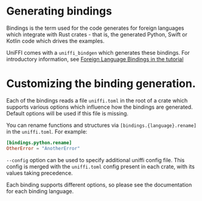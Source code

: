 # Generating bindings

Bindings is the term used for the code generates for foreign languages which integrate
with Rust crates - that is, the generated Python, Swift or Kotlin code which drives the
examples.

UniFFI comes with a `uniffi_bindgen` which generates these bindings. For introductory
information, see [Foreign Language Bindings in the tutorial](./tutorial/foreign_language_bindings.md)

# Customizing the binding generation.

Each of the bindings reads a file `uniffi.toml` in the root of a crate which supports
various options which influence how the bindings are generated. Default options will be used
if this file is missing.

You can rename functions and structures via `[bindings.{language}.rename]` in the `uniffi.toml`. For example:

```toml
[bindings.python.rename]
OtherError = "AnotherError"
```

`--config` option can be used to specify additional uniffi config file. This config is merged with
the `uniffi.toml` config present in each crate, with its values taking precedence.

Each binding supports different options, so please see the documentation for each binding language.
